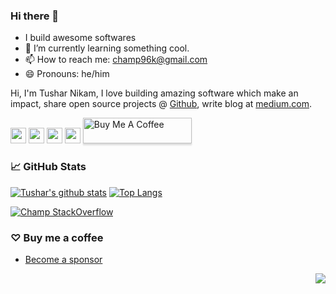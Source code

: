 
<link rel="stylesheet" href="../css/social-circles.min.css">

### Hi there 👋

- I build awesome softwares
- 🌱 I’m currently learning something cool.
- 📫 How to reach me: champ96k@gmail.com
- 😄 Pronouns: he/him

<p>Hi, I'm Tushar Nikam, I love building amazing software which make an impact, share open source projects @ <a href="https://github.com/champ96k">Github</a>, write blog at <a href="https://champ96k.medium.com/">medium.com</a>.</p>

<p><a href="https://www.twitter.com/champ_96k"><img src="https://img.shields.io/badge/twitter-%231DA1F2.svg?&style=for-the-badge&logo=twitter&logoColor=white" height=25></a> <a href="https://www.linkedin.com/in/tushar-nikam-a29a97131/"><img src="https://img.shields.io/badge/linkedin-%230077B5.svg?&style=for-the-badge&logo=linkedin&logoColor=white" height=25></a> <a href="https://medium.com/@champ96k"><img src="https://img.shields.io/badge/medium-%2312100E.svg?&style=for-the-badge&logo=medium&logoColor=white" height=25></a> <a href="https://champ96k.github.io"><img src="https://img.shields.io/badge/tusharnikam.ml-portfolio-orange" height=25></a> <a href="https://www.buymeacoffee.com/champ96k" target="_blank"><img src="https://www.buymeacoffee.com/assets/img/custom_images/orange_img.png" alt="Buy Me A Coffee" style="height: 41px !important;width: 174px !important;box-shadow: 0px 3px 2px 0px rgba(190, 190, 190, 0.5) !important;-webkit-box-shadow: 0px 3px 2px 0px rgba(190, 190, 190, 0.5) !important;"height=25 ></a> </p>


### 📈 GitHub Stats

[![Tushar's github stats](https://github-readme-stats-wasabeef.vercel.app/api?username=champ96k&show_icons=true&line_height=21&show_icons=true&theme=vue&hide_border=true)](https://github.com/anuraghazra/github-readme-stats)
[![Top Langs](https://github-readme-stats.vercel.app/api/top-langs/?username=champ96k&show_icons=true&layout=compact&theme=vue&hide_border=true)](https://github.com/anuraghazra/github-readme-stats) 

[![Champ StackOverflow](https://github-readme-stackoverflow.vercel.app/?userID=11157840)](https://stackoverflow.com/users/11157840/tushar-nikam)


### ♡ Buy me a coffee

- [Become a sponsor](https://www.buymeacoffee.com/champ96k)

<img src="https://komarev.com/ghpvc/?username=champ96k&color=blue&style=flat-square&label=visitors" align="right" />
